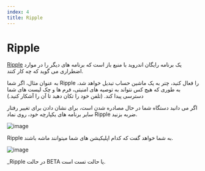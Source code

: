 ```yaml
---
index: 4
title: Ripple
---
```

# Ripple

[Ripple](https://play.google.com/store/apps/details؟id=info.guardianproject.ripple&hl=fa) یک برنامه رایگان اندروید با منبع باز است که برنامه های دیگر را در موارد اضطراری می گوید که چه کار کنند.

به عنوان مثال، اگر شما Ripple را فعال کنید، چتر به یک ماشین حساب تبدیل خواهد شد، به طوری که هیچ کس نتواند به توصیه های امنیتی، فرم ها و چک لیست های شما دسترسی پیدا کند. (تلفن خود را تکان دهید تا آن را آشکار کنید.)

اگر می دانید دستگاه شما در حال مصادره شدن است، برای نشان دادن برای تغییر رفتار سایر برنامه های یکپارچه خود، روی نماد Ripple ضربه بزنید.

![image](ripple0.png)

Ripple به شما خواهد گفت که کدام اپلیکیشن های شما میتوانند ماشه باشند.

![image](ripple1.png)

_Ripple در حالت BETA یا حالت تست است.